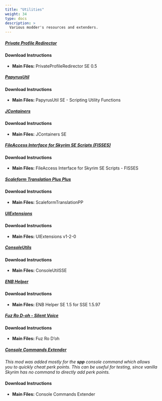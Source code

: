 ```yaml
---
title: "Utilities"
weight: 34
type: docs
description: >
  Various modder's resources and extenders.
---
```


##### [Private Profile Redirector](https://www.nexusmods.com/skyrimspecialedition/mods/18860?tab=files)

#### Download Instructions

* **Main Files:** PrivateProfileRedirector SE 0.5

##### [PapyrusUtil](https://www.nexusmods.com/skyrimspecialedition/mods/13048?tab=files)

#### Download Instructions

* **Main Files:** PapyrusUtil SE - Scripting Utility Functions

##### [JContainers](https://www.nexusmods.com/skyrimspecialedition/mods/16495?tab=files)

#### Download Instructions

* **Main Files:** JContainers SE

##### [FileAccess Interface for Skyrim SE Scripts (FISSES)](https://www.nexusmods.com/skyrimspecialedition/mods/13956?tab=files)

#### Download Instructions

* **Main Files:** FileAccess Interface for Skyrim SE Scripts - FISSES

##### [Scaleform Translation Plus Plus](https://www.nexusmods.com/skyrimspecialedition/mods/22603?tab=files)

#### Download Instructions

* **Main Files:** ScaleformTranslationPP

##### [UIExtensions](https://www.nexusmods.com/skyrimspecialedition/mods/17561?tab=files)

#### Download Instructions

* **Main Files:** UIExtensions v1-2-0

##### [ConsoleUtils](https://www.nexusmods.com/skyrimspecialedition/mods/24858?tab=files)

#### Download Instructions

* **Main Files:** ConsoleUtilSSE

##### [ENB Helper](https://www.nexusmods.com/skyrimspecialedition/mods/23174?tab=files)

#### Download Instructions

* **Main Files:** ENB Helper SE 1.5 for SSE 1.5.97

##### [Fuz Ro D-oh - Silent Voice](https://www.nexusmods.com/skyrimspecialedition/mods/15109?tab=files)

#### Download Instructions

* **Main Files:** Fuz Ro D’oh

##### [Console Commands Extender](https://www.nexusmods.com/skyrimspecialedition/mods/28210?tab=files)

*This mod was added mostly for the **spp** console command which allows you to quickly cheat perk points. This can be useful for testing, since vanilla Skyrim has no command to directly add perk points.*

#### Download Instructions

* **Main Files:** Console Commands Extender